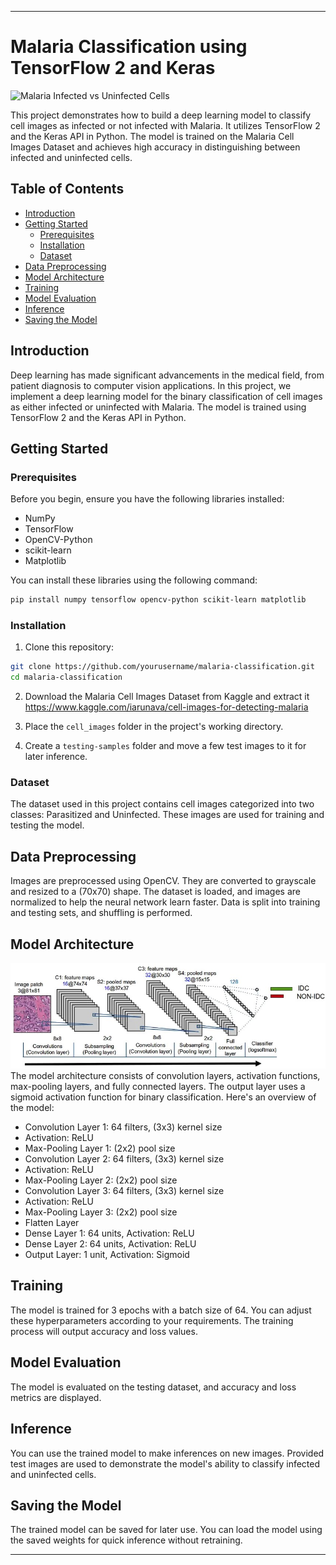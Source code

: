 

---

# Malaria Classification using TensorFlow 2 and Keras

![Malaria Infected vs Uninfected Cells](image.png)

This project demonstrates how to build a deep learning model to classify cell images as infected or not infected with Malaria. It utilizes TensorFlow 2 and the Keras API in Python. The model is trained on the Malaria Cell Images Dataset and achieves high accuracy in distinguishing between infected and uninfected cells.

## Table of Contents
- [Introduction](#introduction)
- [Getting Started](#getting-started)
  - [Prerequisites](#prerequisites)
  - [Installation](#installation)
  - [Dataset](#dataset)
- [Data Preprocessing](#data-preprocessing)
- [Model Architecture](#model-architecture)
- [Training](#training)
- [Model Evaluation](#model-evaluation)
- [Inference](#inference)
- [Saving the Model](#saving-the-model)

## Introduction

Deep learning has made significant advancements in the medical field, from patient diagnosis to computer vision applications. In this project, we implement a deep learning model for the binary classification of cell images as either infected or uninfected with Malaria. The model is trained using TensorFlow 2 and the Keras API in Python.

## Getting Started

### Prerequisites

Before you begin, ensure you have the following libraries installed:

- NumPy
- TensorFlow
- OpenCV-Python
- scikit-learn
- Matplotlib

You can install these libraries using the following command:

```bash
pip install numpy tensorflow opencv-python scikit-learn matplotlib
```

### Installation

1. Clone this repository:

```bash
git clone https://github.com/yourusername/malaria-classification.git
cd malaria-classification
```

2. Download the Malaria Cell Images Dataset from Kaggle and extract it https://www.kaggle.com/iarunava/cell-images-for-detecting-malaria

3. Place the `cell_images` folder in the project's working directory.

4. Create a `testing-samples` folder and move a few test images to it for later inference.

### Dataset

The dataset used in this project contains cell images categorized into two classes: Parasitized and Uninfected. These images are used for training and testing the model.

## Data Preprocessing

Images are preprocessed using OpenCV. They are converted to grayscale and resized to a (70x70) shape. The dataset is loaded, and images are normalized to help the neural network learn faster. Data is split into training and testing sets, and shuffling is performed.

## Model Architecture
![CNN Model Architecture](image-1.png)
The model architecture consists of convolution layers, activation functions, max-pooling layers, and fully connected layers. The output layer uses a sigmoid activation function for binary classification. Here's an overview of the model:

- Convolution Layer 1: 64 filters, (3x3) kernel size
- Activation: ReLU
- Max-Pooling Layer 1: (2x2) pool size
- Convolution Layer 2: 64 filters, (3x3) kernel size
- Activation: ReLU
- Max-Pooling Layer 2: (2x2) pool size
- Convolution Layer 3: 64 filters, (3x3) kernel size
- Activation: ReLU
- Max-Pooling Layer 3: (2x2) pool size
- Flatten Layer
- Dense Layer 1: 64 units, Activation: ReLU
- Dense Layer 2: 64 units, Activation: ReLU
- Output Layer: 1 unit, Activation: Sigmoid

## Training

The model is trained for 3 epochs with a batch size of 64. You can adjust these hyperparameters according to your requirements. The training process will output accuracy and loss values.

## Model Evaluation

The model is evaluated on the testing dataset, and accuracy and loss metrics are displayed.

## Inference

You can use the trained model to make inferences on new images. Provided test images are used to demonstrate the model's ability to classify infected and uninfected cells.

## Saving the Model

The trained model can be saved for later use. You can load the model using the saved weights for quick inference without retraining.

---
